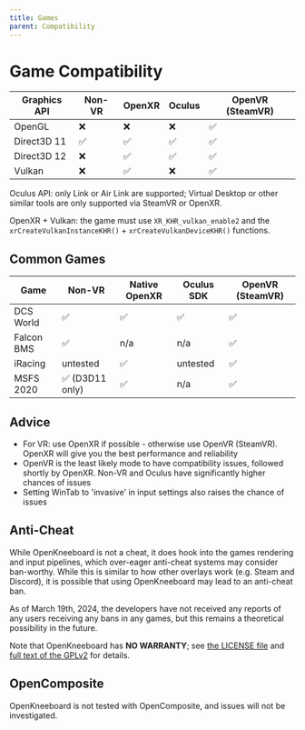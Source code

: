 ```yaml
---
title: Games
parent: Compatibility
---
```


# Game Compatibility

| Graphics API | Non-VR | OpenXR | Oculus | OpenVR (SteamVR) |
| -------------|--------|--------|--------|---------|
| OpenGL       | ❌ | ❌ | ❌ | ✅ |
| Direct3D 11  | ✅ | ✅ | ✅ | ✅ |
| Direct3D 12  | ❌ | ✅ | ✅ | ✅ |
| Vulkan       | ❌ | ✅ | ❌ | ✅ |

Oculus API: only Link or Air Link are supported; Virtual Desktop or other similar tools are only supported via SteamVR or OpenXR.

OpenXR + Vulkan: the game must use `XR_KHR_vulkan_enable2` and the `xrCreateVulkanInstanceKHR()` + `xrCreateVulkanDeviceKHR()` functions.

## Common Games

| Game | Non-VR | Native OpenXR | Oculus SDK | OpenVR (SteamVR) |
|------|--------|---------------|------------|--------|
| DCS World | ✅ | ✅ | ✅ | ✅ |
| Falcon BMS | ✅ | n/a | n/a | ✅ |
| iRacing | untested | ✅ | untested | ✅ |
| MSFS 2020  | ✅ (D3D11 only) | ✅ | n/a | ✅ |

## Advice

- For VR: use OpenXR if possible - otherwise use OpenVR (SteamVR). OpenXR will give you the best performance and reliability
- OpenVR is the least likely mode to have compatibility issues, followed shortly by OpenXR. Non-VR and Oculus have significantly higher chances of issues
- Setting WinTab to 'invasive' in input settings also raises the chance of issues

## Anti-Cheat

While OpenKneeboard is not a cheat, it does hook into the games rendering and input pipelines, which over-eager anti-cheat systems may consider ban-worthy. While this is similar to how other overlays work (e.g. Steam and Discord), it is possible that using OpenKneeboard may lead to an anti-cheat ban.

As of March 19th, 2024, the developers have not received any reports of any users receiving any bans in any games, but this remains a theoretical possibility in the future.

Note that OpenKneeboard has **NO WARRANTY**; see [the LICENSE file](https://raw.githubusercontent.com/OpenKneeboard/OpenKneeboard/master/LICENSE) and [full text of the GPLv2](https://raw.githubusercontent.com/OpenKneeboard/OpenKneeboard/master/gpl-2.0.txt) for details.

## OpenComposite

OpenKneeboard is not tested with OpenComposite, and issues will not be investigated.